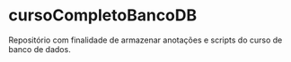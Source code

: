 # cursoCompletoBancoDB
Repositório com finalidade de armazenar anotações e scripts do curso de banco de dados. 
